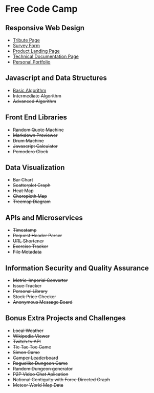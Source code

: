 # Free Code Camp

## Responsive Web Design

* [Tribute Page](https://brusbilis.com/freecodecamp/1-responsive/tribute/tribute.html)  
* [Survey Form](https://brusbilis.com/freecodecamp/1-responsive/form/form.html)
* [Product Landing Page](https://brusbilis.com/freecodecamp/1-responsive/landing/landing.html)
* [Technical Documentation Page](https://brusbilis.com/freecodecamp/1-responsive/doc/doc.html)
* [Personal Portfolio](https://brusbilis.com/freecodecamp/1-responsive/portfolio/portfolio.html)  

## Javascript and Data Structures

* [Basic Algorithm](https://brusbilis.com/freecodecamp/2-algorithm/algorithm.html)
* ~~Intermediate Algorithm~~
* ~~Advanced Algorithm~~

## Front End Libraries

* ~~Random Quote Machine~~
* ~~Markdown Previewer~~
* ~~Drum Machine~~
* ~~Javascript Calculator~~
* ~~Pomodoro Clock~~

## Data Visualization

* ~~Bar Chart~~
* ~~Scatterplot Graph~~
* ~~Heat Map~~
* ~~Choropleth Map~~
* ~~Treemap Diagram~~

## APIs and Microservices

* ~~Timestamp~~
* ~~Request Header Parser~~
* ~~URL Shortener~~
* ~~Exercise Tracker~~
* ~~File Metadata~~

## Information Security and Quality Assurance

* ~~Metric-Imperial Converter~~
* ~~Issue Tracker~~
* ~~Personal Library~~
* ~~Stock Price Checker~~
* ~~Anonymous Message Board~~

## Bonus Extra Projects and Challenges

* ~~Local Weather~~
* ~~Wikipedia Viewer~~
* ~~Twitch.tv API~~
* ~~Tic Tac Toe Game~~
* ~~Simon Game~~
* ~~Camper Leaderboard~~
* ~~Roguelike Dungeon Game~~
* ~~Random Dungeon generator~~
* ~~P2P Video Chat Aplication~~
* ~~National Contiguity with Force Directed Graph~~
* ~~Meteor World Map Data~~
